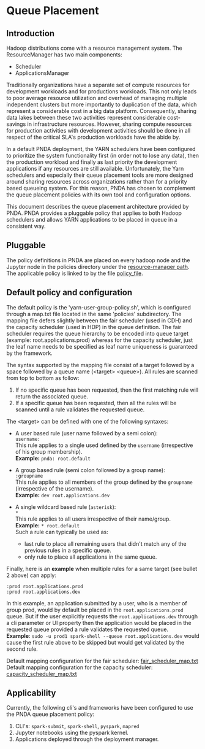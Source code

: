 # Queue Placement

## Introduction
Hadoop distributions come with a resource management system. The ResourceManager has two main components:
 - Scheduler
 - ApplicationsManager

Traditionally organizations have a separate set of compute resources for development workloads and for productions workloads. This not only leads to poor average resource utilization and overhead of managing multiple independent clusters but more importantly to duplication of the data, which represent a considerable cost in a big data platform. Consequently, sharing data lakes between these two activities represent considerable cost-savings in infrastructure resources. However, sharing compute resources for production activities with development activities should be done in all respect of the critical SLA's production workloads have the abide by.

In a default PNDA deployment, the YARN schedulers have been configured to prioritize the system functionality first (in order not to lose any data), then the production workload and finally as last priority the development applications if any resources are still available. Unfortunately, the Yarn schedulers and especially their queue placement tools are more designed around sharing resources across organizations rather than for a priority based queueing system. For this reason, PNDA has chosen to complement the queue placement policies with its own tool and configuration options.

This document describes the queue placement architecture provided by PNDA. PNDA provides a pluggable policy that applies to both Hadoop schedulers and allows YARN applications to be placed in queue in a consistent way.

## Pluggable
The policy definitions in PNDA are placed on every hadoop node and the Jupyter node in the policies directory under the [resource-manager path](https://github.com/pndaproject/platform-salt/blob/a2d961b212e0745635422e791cf311242dbf339c/pillar/services.sls#L96). The applicable policy is linked to by the file [policy_file](https://github.com/pndaproject/platform-salt/blob/a2d961b212e0745635422e791cf311242dbf339c/pillar/services.sls#L97).

## Default policy and configuration

The default policy is the 'yarn-user-group-policy.sh', which is configured through a map.txt file located in the same 'policies' subdirectory. The mapping file defers slightly between the fair scheduler (used in CDH) and the capacity scheduler (used in HDP) in the queue definition. The fair scheduler requires the queue hierarchy to be encoded into queue target (example: root.applications.prod) whereas for the capacity scheduler, just the leaf name needs to be specified as leaf name uniqueness is guaranteed by the framework.

The syntax supported by the mapping file consist of a target followed by a space followed by a queue name (\<target\> \<queue\>). All rules are scanned from top to bottom as follow:
1) If no specific queue has been requested, then the first matching rule will return the associated queue.
2) If a specific queue has been requested, then all the rules will be scanned until a rule validates the requested queue.

The \<target\> can be defined with one of the following syntaxes:
* A user based rule (user name followed by a semi colon):
<br>```username:```
<br>This rule applies to a single used defined by the `username` (irrespective of his group membership).
<br>**Example:** ```pnda: root.default```

* A group based rule (semi colon followed by a group name):
<br>```:groupname```
<br>This rule applies to all members of the group defined by the `groupname` (irrespective of the username).
<br>**Example:** ```dev root.applications.dev```

* A single wildcard based rule (`asterisk`):
<br>```*```
<br>This rule applies to all users irrespective of their name/group. 
<br>**Example:** ```* root.default```
<br>Such a rule can typically be used as:
   * last rule to place all remaining users that didn't match any of the previous rules in a specific queue.
   * only rule to place all applications in the same queue. 

Finally, here is an **example** when multiple rules for a same target (see bullet 2 above) can apply:
```
:prod root.applications.prod
:prod root.applications.dev
```
In this example, an application submitted by a user, who is a member of group prod, would by default be placed in the `root.applications.prod` queue. But if the user explicitly requests the `root.applications.dev` through a cli parameter or UI property then the application would be placed in the requested queue provided a rule validates the requested queue.
<br>**Example**: `sudo -u prod1 spark-shell --queue root.applications.dev` would cause the first rule above to be skipped but would get validated by the second rule.  

Default mapping configuration for the fair scheduler: [fair_scheduler_map.txt](https://github.com/pndaproject/platform-salt/blob/a2d961b212e0745635422e791cf311242dbf339c/salt/resource-manager/templates/fair_scheduler_map.txt)
Default mapping configuration for the capacity scheduler: [capacity_scheduler_map.txt](https://github.com/pndaproject/platform-salt/blob/5a3e41549afa3ad3d263826024d73c5fd91da703/salt/resource-manager/templates/capacity_scheduler_map.txt)

## Applicability
Currently, the following cli's and frameworks have been configured to use the PNDA queue placement policy:
1) CLI's: `spark-submit`, `spark-shell`, `pyspark`, `mapred`
2) Jupyter notebooks using the pyspark kernel.
3) Applications deployed through the deployment manager.
